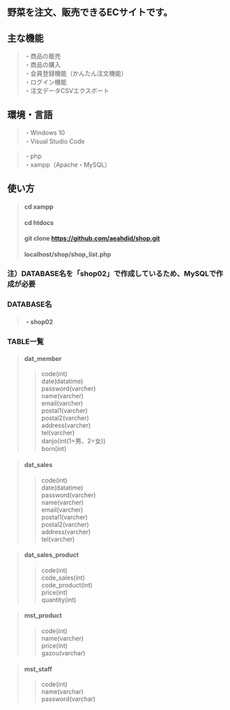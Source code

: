 ## 野菜を注文、販売できるECサイトです。

## 主な機能
> ・商品の販売<br>
> ・商品の購入<br>
> ・会員登録機能（かんたん注文機能）<br>
> ・ログイン機能<br>
> ・注文データCSVエクスポート<br>

## 環境・言語
> ・Windows 10<br>
> ・Visual Studio Code<br>

> ・php<br>
> ・xampp（Apache・MySQL）<br>

## 使い方
> #### cd xampp
> #### cd htdocs
> #### git clone https://github.com/aeahdid/shop.git
> #### localhost/shop/shop_list.php

### 注）DATABASE名を「shop02」で作成しているため、MySQLで作成が必要

### DATABASE名
> #### ・shop02

### TABLE一覧
> #### dat_member
>>code(int)<br>
>>date(datatime)<br> 
>>password(varcher)<br> 
>>name(varcher)<br>
>>email(varcher)<br>
>>postal1(varcher)<br>
>>postal2(varcher)<br>
>>address(varcher)<br>
>>tel(varcher)<br>
>>danjo(int(1=男、2=女))<br> 
>>born(int)<br>

> #### dat_sales
>>code(int)<br>
>>date(datatime)<br>
>>password(varcher)<br>
>>name(varcher)<br>
>>email(varcher)<br>
>>postal1(varcher)<br>
>>postal2(varcher)<br>
>>address(varcher)<br>
>>tel(varcher)<br>

> #### dat_sales_product
>>code(int)<br>
>>code_sales(int)<br>
>>code_product(int)<br>
>>price(int)<br>
>>quantity(int)<br>

> #### mst_product
>> code(int)<br>
>>name(varcher)<br>
>>price(int)<br>
>>gazou(varchar)<br>

> #### mst_staff
>> code(int)<br>
>>name(varchar)<br>
>>password(varchar)<br>
